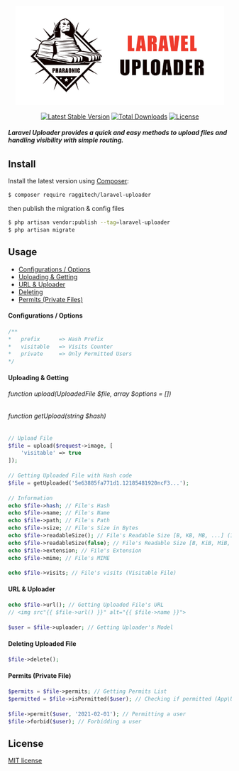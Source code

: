 <p align="center"><a href="https://pharaonic.io" target="_blank"><img src="https://raw.githubusercontent.com/Pharaonic/logos/main/uploader.jpg" width="470"></a></p>

<p align="center">
<a href="https://packagist.org/packages/Pharaonic/laravel-uploader"><img src="https://poser.pugx.org/pharaonic/laravel-uploader/v/stable" alt="Latest Stable Version"></a> <a href="https://packagist.org/packages/Pharaonic/laravel-uploader"><img src="https://img.shields.io/packagist/dt/Pharaonic/laravel-uploader" alt="Total Downloads"></a> <a href="https://packagist.org/packages/Pharaonic/laravel-uploader"><img src="https://img.shields.io/packagist/l/Pharaonic/laravel-uploader" alt="License"></a>
</p>


##### Laravel Uploader provides a quick and easy methods to upload files and handling visibility with simple routing.

###### 



## Install

Install the latest version using [Composer](https://getcomposer.org/):

```bash
$ composer require raggitech/laravel-uploader
```

then publish the migration & config files
```bash
$ php artisan vendor:publish --tag=laravel-uploader
$ php artisan migrate
```



## Usage
- [Configurations / Options](#config)
- [Uploading & Getting](#UG)
- [URL & Uploader](#URL_UP)
- [Deleting](#dd)
- [Permits (Private Files)](#permits)



<a name="config"></a>

#### Configurations / Options
```php
/**
*	prefix 		=> Hash Prefix
*	visitable	=> Visits Counter
*	private		=> Only Permitted Users
*/
```



<a name="UG"></a>

#### Uploading & Getting
###### function upload(UploadedFile $file, array $options = [])
###### function getUpload(string $hash)

```php
// Upload File
$file = upload($request->image, [
	'visitable'	=> true
]);

// Getting Uploaded File with Hash code
$file = getUploaded('5e63885fa771d1.12185481920ncF3...');

// Information
echo $file->hash; // File's Hash
echo $file->name; // File's Name
echo $file->path; // File's Path
echo $file->size; // File's Size in Bytes
echo $file->readableSize(); // File's Readable Size [B, KB, MB, ...] (1000)
echo $file->readableSize(false); // File's Readable Size [B, KiB, MiB, ...] (1024)
echo $file->extension; // File's Extension
echo $file->mime; // File's MIME

echo $file->visits; // File's visits (Visitable File)
```



<a name="URL_UP"></a>

#### URL & Uploader

```php
echo $file->url(); // Getting Uploaded File's URL
// <img src"{{ $file->url() }}" alt="{{ $file->name }}">

$user = $file->uploader; // Getting Uploader's Model
```



<a name="dd"></a>

#### Deleting Uploaded File
```php
$file->delete();
```



<a name="permits"></a>

#### Permits (Private File)

```php
$permits = $file->permits; // Getting Permits List
$permitted = $file->isPermitted($user); // Checking if permitted (App\User)

$file->permit($user, '2021-02-01'); // Permitting a user
$file->forbid($user); // Forbidding a user
```




## License

[MIT license](LICENSE.md)
